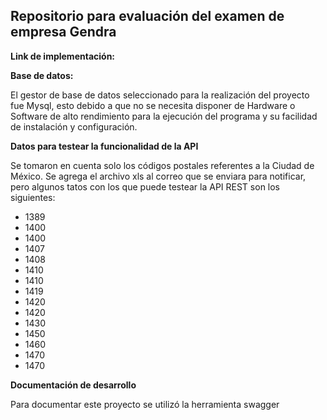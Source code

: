 ## Repositorio para evaluación del examen de empresa Gendra

**Link de implementación:**

**Base de datos:**

El gestor de base de datos seleccionado para la realización del proyecto fue Mysql, esto debido a que no se necesita disponer de Hardware o Software de alto rendimiento para la ejecución del programa y su facilidad de instalación y configuración.

**Datos para testear la funcionalidad de la API**

Se tomaron en cuenta solo los códigos postales referentes a la Ciudad de México. Se agrega el archivo xls al correo que se enviara para notificar, pero algunos tatos con los que puede testear la API REST son los siguientes:
- 1389
- 1400
- 1400
- 1407
- 1408
- 1410
- 1410
- 1419
- 1420
- 1420
- 1430
- 1450
- 1460
- 1470
- 1470

**Documentación de desarrollo**

Para documentar este proyecto se utilizó la herramienta swagger
